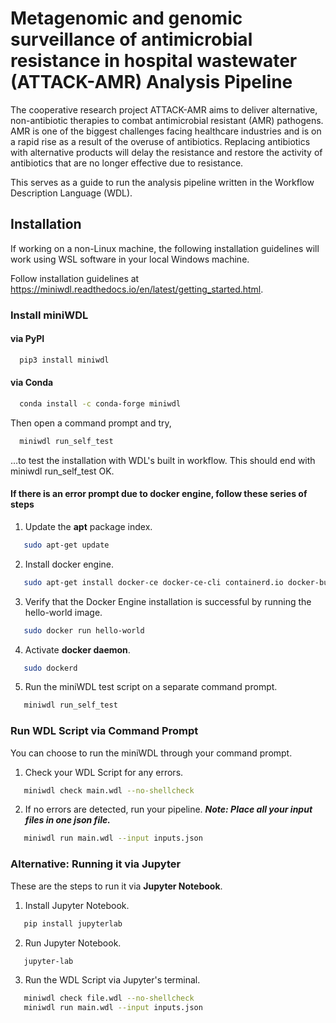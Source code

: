 
# Metagenomic and genomic surveillance of antimicrobial resistance in hospital wastewater (ATTACK-AMR) Analysis Pipeline

The cooperative research project ATTACK-AMR aims to deliver alternative, non-antibiotic therapies to combat antimicrobial resistant (AMR) pathogens. AMR is one of the biggest challenges facing healthcare industries and is on a rapid rise as
a result of the overuse of antibiotics. Replacing antibiotics with alternative products will delay the resistance
and restore the activity of antibiotics that are no longer effective due to resistance.


This serves as a guide to run the analysis pipeline written in the Workflow Description Language (WDL).


## Installation

If working on a non-Linux machine, the following installation guidelines will work using WSL software in your local Windows machine.

Follow installation guidelines at https://miniwdl.readthedocs.io/en/latest/getting_started.html.

### Install miniWDL 

#### via PyPI
```bash
  pip3 install miniwdl
```
#### via Conda
```bash
  conda install -c conda-forge miniwdl
```
Then open a command prompt and try, 
```bash
  miniwdl run_self_test
```
…to test the installation with WDL's built in workflow. This should end with miniwdl run_self_test OK.

#### If there is an error prompt due to docker engine, follow these series of steps

1. Update the **apt** package index.
```bash
   sudo apt-get update
```
2. Install docker engine.
```bash
   sudo apt-get install docker-ce docker-ce-cli containerd.io docker-buildx-plugin docker-compose-plugin
```
3. Verify that the Docker Engine installation is successful by running the hello-world image.
```bash
   sudo docker run hello-world
```
4. Activate **docker daemon**. 
```bash
   sudo dockerd
```
5. Run the miniWDL test script on a separate command prompt.
```bash
   miniwdl run_self_test
```
### Run WDL Script via Command Prompt
You can choose to run the miniWDL through your command prompt.

1. Check your WDL Script for any errors.
```bash
   miniwdl check main.wdl --no-shellcheck
```
2. If no errors are detected, run your pipeline.
***Note: Place all your input files in one json file.***
```bash
   miniwdl run main.wdl --input inputs.json
```

### Alternative: Running it via Jupyter
These are the steps to run it via **Jupyter Notebook**. 

1. Install Jupyter Notebook. 
```bash
   pip install jupyterlab
```
2. Run Jupyter Notebook.
```bash
   jupyter-lab
```
3. Run the WDL Script via Jupyter's terminal. 
```bash
   miniwdl check file.wdl --no-shellcheck
   miniwdl run main.wdl --input inputs.json
```
